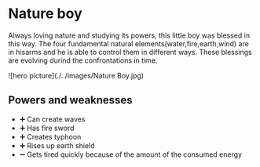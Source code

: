# Nature boy

 Always loving nature and studying its powers, this little boy was blessed in this way.
 The four fundamental natural elements(water,fire,earth,wind) are in hisarms and he is able to control them in different ways. 
 These blessings are evolving durind the confrontations in time.

![hero picture](./../images/Nature Boy.jpg)

## Powers and weaknesses

- ➕ Can create waves
- ➕ Has fire sword
- ➕ Creates typhoon
- ➕ Rises up earth shield
- ➖ Gets tired quickly because of the amount of the consumed energy
